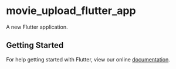 # movie_upload_flutter_app

A new Flutter application.

## Getting Started

For help getting started with Flutter, view our online
[documentation](https://flutter.io/).
